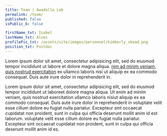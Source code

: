 ```yaml
---
title: Team | Awadalla Lab
permalink: /team/
published: false
isPublic_b: false

firstName_txt: Isabel
lastName_txt: Alves
profilePic_txt: /assets/site/images/personnel/kimberly_skead.png
position_txt: Postdoc
---
```


Lorem ipsum dolor sit amet, consectetur adipisicing elit, sed do eiusmod tempor incididunt ut labore et dolore magna aliqua. [nim ad minim veniam, quis nostrud exercitation]() ex ullamco laboris nisi ut aliquip ex ea commodo consequat. Duis aute irure dolor in reprehenderit in.

Lorem ipsum dolor sit amet, consectetur adipisicing elit, sed do eiusmod tempor incididunt ut laboreet dolore magna aliqua. Ut enim ad minim veniam, quis nostrud exercitation ullamco laboris nisiut aliquip ex ea commodo consequat. Duis aute irure dolor in reprehenderit in voluptate velit esse cillum dolore eu fugiat nulla pariatur. Excepteur sint occaecat cupidatat non proident, sunt in culpa qui officia deserunt mollit anim id est laborum. voluptate velit esse cillum dolore eu fugiat nulla pariatur. Excepteur sint occaecat cupidatat non proident, sunt in culpa qui officia deserunt mollit anim id es.
